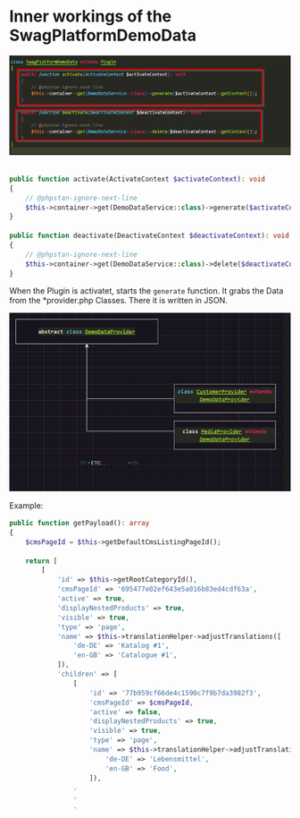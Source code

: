 # Inner workings of the SwagPlatformDemoData

![SwagStart](image.png)

```PHP

public function activate(ActivateContext $activateContext): void
{
    // @phpstan-ignore-next-line
    $this->container->get(DemoDataService::class)->generate($activateContext->getContext());
}

public function deactivate(DeactivateContext $deactivateContext): void
{
    // @phpstan-ignore-next-line
    $this->container->get(DemoDataService::class)->delete($deactivateContext->getContext());
}

```

When the Plugin is activatet, starts the `generate` function. It grabs the Data from the *provider.php Classes. There it is written in JSON.

![DemoDataProvider Abstraction](image-1.png)

Example:

```php
public function getPayload(): array
{
    $cmsPageId = $this->getDefaultCmsListingPageId();

    return [
        [
            'id' => $this->getRootCategoryId(),
            'cmsPageId' => '695477e02ef643e5a016b83ed4cdf63a',
            'active' => true,
            'displayNestedProducts' => true,
            'visible' => true,
            'type' => 'page',
            'name' => $this->translationHelper->adjustTranslations([
                'de-DE' => 'Katalog #1',
                'en-GB' => 'Catalogue #1',
            ]),
            'children' => [
                [
                    'id' => '77b959cf66de4c1590c7f9b7da3982f3',
                    'cmsPageId' => $cmsPageId,
                    'active' => false,
                    'displayNestedProducts' => true,
                    'visible' => true,
                    'type' => 'page',
                    'name' => $this->translationHelper->adjustTranslations([
                        'de-DE' => 'Lebensmittel',
                        'en-GB' => 'Food',
                    ]),
                .
                .
                .
```
